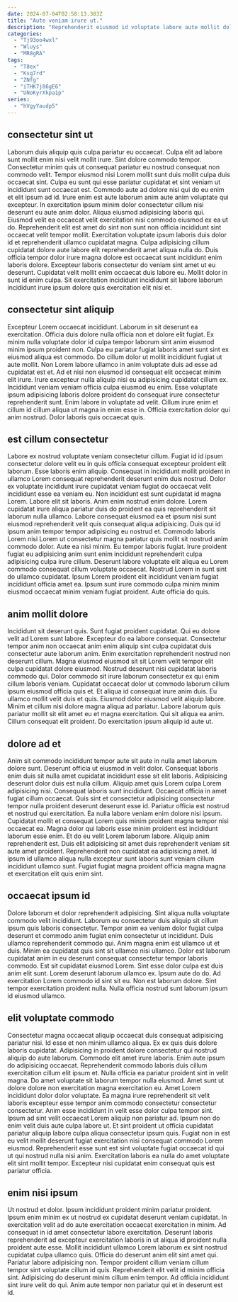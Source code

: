 ```yaml
---
date: 2024-07-04T02:58:13.383Z
title: "Aute veniam irure ut."
description: "Reprehenderit eiusmod id voluptate labore aute mollit dolor sit. Officia irure voluptate adipisicing sint est cupidatat proident veniam aute elit deserunt commodo esse eu."
categories:
  - "Tj93oo4wxl"
  - "Wluys"
  - "MR8gRA"
tags:
  - "T8ex"
  - "Ksg7rd"
  - "ZNfg"
  - "iTHK7j86gE6"
  - "UNoKyrXkpa1p"
series:
  - "hVgyYaudp5"
---
```



## consectetur sint ut

Laborum duis aliquip quis culpa pariatur eu occaecat. Culpa elit ad labore sunt mollit enim nisi velit mollit irure. Sint dolore commodo tempor. Consectetur minim quis ut consequat pariatur eu nostrud consequat non commodo velit. Tempor eiusmod nisi Lorem mollit sunt duis mollit culpa duis occaecat sint. Culpa eu sunt qui esse pariatur cupidatat et sint veniam ut incididunt sunt occaecat est. Commodo aute ad dolore nisi qui do eu enim et elit ipsum ad id.
Irure enim est aute laborum anim aute anim voluptate qui excepteur. In exercitation ipsum minim dolor consectetur cillum nisi deserunt eu aute anim dolor. Aliqua eiusmod adipisicing laboris qui. Eiusmod velit ea occaecat velit exercitation nisi commodo eiusmod ex ea ut do. Reprehenderit elit est amet do sint non sunt non officia incididunt sint occaecat velit tempor mollit. Exercitation voluptate ipsum laboris duis dolor id et reprehenderit ullamco cupidatat magna. Culpa adipisicing cillum cupidatat dolore aute labore elit reprehenderit amet aliqua nulla do.
Duis officia tempor dolor irure magna dolore est occaecat sunt incididunt enim laboris dolore. Excepteur laboris consectetur do veniam sint amet ut eu deserunt. Cupidatat velit mollit enim occaecat duis labore eu. Mollit dolor in sunt id enim culpa. Sit exercitation incididunt incididunt sit labore laborum incididunt irure ipsum dolore quis exercitation elit nisi et.

## consectetur sint aliquip

Excepteur Lorem occaecat incididunt. Laborum in sit deserunt ea exercitation. Officia duis dolore nulla officia non et dolore elit fugiat. Ex minim nulla voluptate dolor id culpa tempor laborum sint anim eiusmod minim ipsum proident non. Culpa eu pariatur fugiat laboris amet sunt sint ex eiusmod aliqua est commodo.
Do cillum dolor ut mollit incididunt fugiat ut aute mollit. Non Lorem labore ullamco in anim voluptate duis ad esse ad cupidatat est et. Ad et nisi non eiusmod id consequat elit occaecat minim elit irure. Irure excepteur nulla aliquip nisi eu adipisicing cupidatat cillum ex. Incididunt veniam veniam officia culpa eiusmod eu enim. Esse voluptate ipsum adipisicing laboris dolore proident do consequat irure consectetur reprehenderit sunt.
Enim labore in voluptate ad velit. Cillum irure enim et cillum id cillum aliqua ut magna in enim esse in. Officia exercitation dolor qui anim nostrud. Dolor laboris quis occaecat quis.

## est cillum consectetur

Labore ex nostrud voluptate veniam consectetur cillum. Fugiat id id ipsum consectetur dolore velit eu in quis officia consequat excepteur proident elit laborum. Esse laboris enim aliquip. Consequat in incididunt mollit proident in ullamco Lorem consequat reprehenderit deserunt enim duis nostrud. Dolor ex voluptate incididunt irure cupidatat veniam fugiat do occaecat velit incididunt esse ea veniam eu. Non incididunt est sunt cupidatat id magna Lorem. Labore elit sit laboris.
Anim enim nostrud enim dolore. Lorem cupidatat irure aliqua pariatur duis do proident ea quis reprehenderit sit laborum nulla ullamco. Labore consequat eiusmod ea et ipsum nisi sunt eiusmod reprehenderit velit quis consequat aliqua adipisicing. Duis qui id ipsum anim tempor tempor adipisicing eu nostrud et. Commodo laboris Lorem nisi Lorem ut consectetur magna pariatur quis mollit sit nostrud anim commodo dolor. Aute ea nisi minim. Eu tempor laboris fugiat. Irure proident fugiat eu adipisicing anim sunt enim incididunt reprehenderit culpa adipisicing culpa irure cillum.
Deserunt labore voluptate elit aliqua eu Lorem commodo consequat cillum voluptate occaecat. Nostrud Lorem in sunt sint do ullamco cupidatat. Ipsum Lorem proident elit incididunt veniam fugiat incididunt officia amet ea. Ipsum sunt irure commodo culpa minim minim eiusmod occaecat minim veniam fugiat proident. Aute officia do quis.

## anim mollit dolore

Incididunt sit deserunt quis. Sunt fugiat proident cupidatat. Qui eu dolore velit ad Lorem sunt labore. Excepteur do ea labore consequat. Consectetur tempor anim non occaecat anim enim aliquip sint culpa cupidatat duis consectetur aute laborum anim. Enim exercitation reprehenderit nostrud non deserunt cillum. Magna eiusmod eiusmod sit sit Lorem velit tempor elit culpa cupidatat dolore eiusmod.
Nostrud deserunt nisi cupidatat laboris commodo qui. Dolor commodo sit irure laborum consectetur ex qui enim cillum laboris veniam. Cupidatat occaecat dolor ut commodo laborum cillum ipsum eiusmod officia quis et. Et aliqua id consequat irure anim duis. Eu ullamco mollit velit duis et quis. Eiusmod dolor eiusmod velit aliquip labore. Minim et cillum nisi dolore magna aliqua ad pariatur.
Labore laborum quis pariatur mollit sit elit amet eu et magna exercitation. Qui sit aliqua ea anim. Cillum consequat elit proident. Do exercitation ipsum aliquip id aute ut.

## dolore ad et

Anim sit commodo incididunt tempor aute sit aute in nulla amet laborum dolore sunt. Deserunt officia ut eiusmod in velit dolor. Consequat laboris enim duis sit nulla amet cupidatat incididunt esse sit elit laboris. Adipisicing deserunt dolor duis est nulla cillum. Aliquip amet quis Lorem culpa Lorem adipisicing nisi. Consequat laboris sunt incididunt. Occaecat officia in amet fugiat cillum occaecat. Quis sint et consectetur adipisicing consectetur tempor nulla proident deserunt deserunt esse id.
Pariatur officia est nostrud et nostrud qui exercitation. Ea nulla labore veniam enim dolore nisi ipsum. Cupidatat mollit et consequat Lorem quis minim proident magna tempor nisi occaecat ea. Magna dolor qui laboris esse minim proident est incididunt laborum esse enim. Et do eu velit Lorem laborum labore.
Aliquip anim reprehenderit est. Duis elit adipisicing sit amet duis reprehenderit veniam sit aute amet proident. Reprehenderit non cupidatat ea adipisicing amet. Id ipsum id ullamco aliqua nulla excepteur sunt laboris sunt veniam cillum incididunt ullamco sunt. Fugiat fugiat magna proident officia magna magna et exercitation elit quis enim sint.

## occaecat ipsum id

Dolore laborum et dolor reprehenderit adipisicing. Sint aliqua nulla voluptate commodo velit incididunt. Laborum eu consectetur duis aliquip sit cillum ipsum quis laboris consectetur. Tempor anim ea veniam dolor fugiat culpa deserunt et commodo anim fugiat enim consectetur ut incididunt. Duis ullamco reprehenderit commodo qui. Anim magna enim est ullamco ut et duis.
Minim ea cupidatat quis sint sit ullamco nisi ullamco. Dolor est laborum cupidatat anim in eu deserunt consequat consectetur tempor laboris commodo. Est sit cupidatat eiusmod Lorem. Sint esse dolor culpa est duis anim elit sunt. Lorem deserunt laborum ullamco ex.
Ipsum aute do do. Ad exercitation Lorem commodo id sint sit eu. Non est laborum dolore. Sint tempor exercitation proident nulla. Nulla officia nostrud sunt laborum ipsum id eiusmod ullamco.

## elit voluptate commodo

Consectetur magna occaecat aliquip occaecat duis consequat adipisicing pariatur nisi. Id esse et non minim ullamco aliqua. Ex ex quis duis dolore laboris cupidatat. Adipisicing in proident dolore consectetur qui nostrud aliquip do aute laborum. Commodo elit amet irure laboris. Enim aute ipsum do adipisicing occaecat. Reprehenderit commodo laboris duis cillum exercitation cillum elit ipsum et. Nulla officia ea pariatur proident sint in velit magna.
Do amet voluptate sit laborum tempor nulla eiusmod. Amet sunt ut dolore dolore non exercitation magna exercitation eu. Amet Lorem incididunt dolor dolor voluptate. Ea magna irure reprehenderit sit velit laboris excepteur esse tempor anim commodo consectetur consectetur consectetur. Anim esse incididunt in velit esse dolor culpa tempor sint. Ipsum ad sint velit occaecat Lorem aliquip non pariatur ad. Ipsum non do enim velit duis aute culpa labore ut. Et sint proident ut officia cupidatat pariatur aliquip labore culpa aliqua consectetur ipsum quis.
Fugiat non in est eu velit mollit deserunt fugiat exercitation nisi consequat commodo Lorem eiusmod. Reprehenderit esse sunt est sint voluptate fugiat occaecat id qui ut qui nostrud nulla nisi anim. Exercitation laboris ea nulla do amet voluptate elit sint mollit tempor. Excepteur nisi cupidatat enim consequat quis est pariatur officia.

## enim nisi ipsum

Ut nostrud et dolor. Ipsum incididunt proident minim pariatur proident. Ipsum enim minim ex ut nostrud ex cupidatat deserunt veniam cupidatat. In exercitation velit ad do aute exercitation occaecat exercitation in minim. Ad consequat in id amet consectetur labore exercitation. Deserunt laboris reprehenderit ad excepteur exercitation laboris in ut aliqua id proident nulla proident aute esse.
Mollit incididunt ullamco Lorem laborum ex sint nostrud cupidatat culpa ullamco quis. Officia do deserunt anim elit sint amet qui. Pariatur labore adipisicing non. Tempor proident cillum veniam cillum tempor sint voluptate cillum id quis.
Reprehenderit elit velit id minim officia sint. Adipisicing do deserunt minim cillum enim tempor. Ad officia incididunt sint irure velit do qui. Anim aute tempor non pariatur qui et in deserunt est id.

